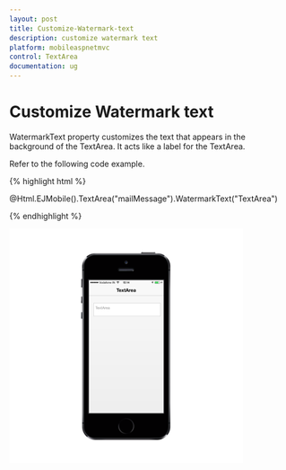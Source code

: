 ```yaml
---
layout: post
title: Customize-Watermark-text
description: customize watermark text
platform: mobileaspnetmvc
control: TextArea
documentation: ug
---
```


# Customize Watermark text

WatermarkText property customizes the text that appears in the background of the TextArea. It acts like a label for the TextArea.

Refer to the following code example.

{% highlight html %}

@Html.EJMobile().TextArea("mailMessage").WatermarkText("TextArea")


{% endhighlight %}

![](Customize-Watermark-text_images/Customize-Watermark-text_img1.png)



